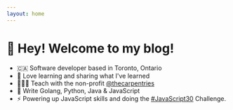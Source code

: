 ```yaml
---
layout: home
---
```


<h1 > 👋 Hey! Welcome to my blog! </h1>

<ul> 
    <li>🇨🇦 Software developer based in Toronto, Ontario</li>
    <li>🍎 Love learning and sharing what I've learned</li>
    <li>👩🏻‍🏫 Teach with the non-profit <a href="https://carpentries.org/">@thecarpentries</a></li>
    <li>🔧 Write Golang, Python, Java & JavaScript</li>
    <li>⚡ Powering up JavaScript skills and doing the <a href="https://javascript30.com/">#JavaScript30</a> Challenge.</li>
</ul>
